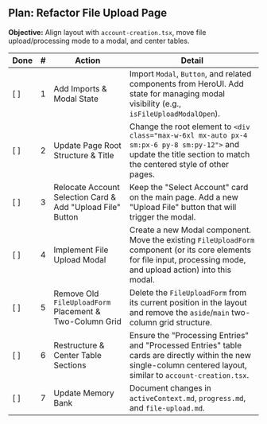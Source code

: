 ## Plan: Refactor File Upload Page

**Objective:** Align layout with `account-creation.tsx`, move file upload/processing mode to a modal, and center tables.

| Done | #   | Action                                                     | Detail                                                                                                                                                                |
| ---- | --- | ---------------------------------------------------------- | --------------------------------------------------------------------------------------------------------------------------------------------------------------------- |
| [ ]  | 1   | Add Imports & Modal State                                  | Import `Modal`, `Button`, and related components from HeroUI. Add state for managing modal visibility (e.g., `isFileUploadModalOpen`).                                |
| [ ]  | 2   | Update Page Root Structure & Title                         | Change the root element to `<div class="max-w-6xl mx-auto px-4 sm:px-6 py-8 sm:py-12">` and update the title section to match the centered style of other pages.      |
| [ ]  | 3   | Relocate Account Selection Card & Add "Upload File" Button | Keep the "Select Account" card on the main page. Add a new "Upload File" button that will trigger the modal.                                                          |
| [ ]  | 4   | Implement File Upload Modal                                | Create a new Modal component. Move the existing `FileUploadForm` component (or its core elements for file input, processing mode, and upload action) into this modal. |
| [ ]  | 5   | Remove Old `FileUploadForm` Placement & Two-Column Grid    | Delete the `FileUploadForm` from its current position in the layout and remove the `aside`/`main` two-column grid structure.                                          |
| [ ]  | 6   | Restructure & Center Table Sections                        | Ensure the "Processing Entries" and "Processed Entries" table cards are directly within the new single-column centered layout, similar to `account-creation.tsx`.     |
| [ ]  | 7   | Update Memory Bank                                         | Document changes in `activeContext.md`, `progress.md`, and `file-upload.md`.                                                                                          |

<!--
{
  "plan": [
    {
      "id": 1,
      "tool": "replace_in_file",
      "args": {
        "path": "src/pages/file-upload.tsx",
        "diff": "<<<<<<< SEARCH\nimport { title } from \"@/components/primitives\";\nimport { addToast } from \"@heroui/toast\";\n=======        \nimport { title } from \"@/components/primitives\";\nimport { addToast } from \"@heroui/toast\";\nimport { Button } from \"@heroui/button\";\nimport {\n  Modal,\n  ModalContent,\n  ModalHeader,\n  ModalBody,\n  ModalFooter,\n} from \"@heroui/modal\";\nimport { PlusIcon } from \"@heroicons/react/24/outline\"; // Or another suitable icon\n>>>>>>> REPLACE\n\n<<<<<<< SEARCH\n  const [uploadStatus, setUploadStatus] = useState<UploadResponse | null>(null);\n  const rowsPerPage = 10; // Changed to 10\n=======        \n  const [uploadStatus, setUploadStatus] = useState<UploadResponse | null>(null);\n  const rowsPerPage = 10; // Changed to 10\n  const [isFileUploadModalOpen, setIsFileUploadModalOpen] = useState(false);\n>>>>>>> REPLACE"
      },
      "success_criteria": "Imports and state added to file-upload.tsx",
      "status": "pending"
    },
    {
      "id": 2,
      "tool": "replace_in_file",
      "args": {
        "path": "src/pages/file-upload.tsx",
        "diff": "<<<<<<< SEARCH\n  return (\n    <>\n      {/* Hero Section */}\n      <motion.section\n        variants={fadeInUp}\n        initial=\"hidden\"\n        animate=\"visible\"\n        className=\"container mx-auto\"\n      >\n        <motion.div\n          initial={{ opacity: 0, y: -24 }}\n          animate={{ opacity: 1, y: 0 }}\n          transition={{ duration: 0.7, ease: \"easeOut\" }}\n          className=\"relative mx-auto w-full max-w-4xl rounded-3xl px-2 sm:px-4 md:px-6 py-3 sm:py-4 md:py-6 flex flex-col items-center gap-2 text-center\"\n        >\n          <motion.h1\n            variants={fadeInUp}\n            custom={1}\n            className={clsx(\n              title({ size: \"md\", color: \"primary\" }), // Changed color to \"primary\"\n              \"leading-6 py-2 text-2xl sm:text-3xl md:text-4xl lg:text-5xl\",\n            )}\n          >\n            File Upload\n          </motion.h1>\n          <motion.p\n            variants={fadeInUp}\n            custom={2}\n            className=\"text-gray-700 dark:text-gray-300 text-sm sm:text-base md:text-lg max-w-full sm:max-w-2xl mx-auto font-medium\"\n          >\n            Upload transaction files to start the reconciliation process.\n          </motion.p>\n        </motion.div>\n\n        {/* Grid Layout */}\n        <div className=\"grid grid-cols-1 lg:grid-cols-12 gap-6 md:gap-8 w-full mt-10\">\n=======        \n  return (\n    <div className=\"max-w-6xl mx-auto px-4 sm:px-6 py-8 sm:py-12\">\n      <motion.div\n        variants={fadeInUp}\n        initial=\"hidden\"\n        animate=\"visible\"\n        className=\"text-center mb-12 sm:mb-16\"\n      >\n        <h1\n          className={clsx(\n            title({ size: \"lg\", color: \"primary\" }),\n            \"mb-2\",\n          )}\n        >\n          File Upload\n        </h1>\n        <motion.p\n            variants={fadeInUp}\n            custom={1} // Adjusted delay if needed\n            className=\"text-gray-700 dark:text-gray-300 text-sm sm:text-base md:text-lg max-w-full sm:max-w-2xl mx-auto font-medium\"\n          >\n            Upload transaction files to start the reconciliation process.\n        </motion.p>\n      </motion.div>\n\n      {/* Content Layout */}\n      <div className=\"flex flex-col gap-6 md:gap-8 w-full mt-10\">\n>>>>>>> REPLACE"
      },
      "success_criteria": "Root layout and title section updated in file-upload.tsx",
      "status": "pending"
    },
    {
      "id": 3,
      "tool": "replace_in_file",
      "args": {
        "path": "src/pages/file-upload.tsx",
        "diff": "<<<<<<< SEARCH\n        <div className=\"grid grid-cols-1 lg:grid-cols-12 gap-6 md:gap-8 w-full mt-10\">\n          {/* FORM */}\n          <aside className=\"lg:col-span-4 w-full max-w-full\">\n            <motion.div variants={scaleIn} initial=\"hidden\" animate=\"visible\">\n              <Card className=\"shadow-xl border border-gray-100 dark:border-gray-800 bg-gradient-to-br from-white via-gray-50 to-gray-100 dark:from-gray-900 dark:via-gray-950 dark:to-gray-900 w-full\">\n=======        \n      <div className=\"flex flex-col gap-6 md:gap-8 w-full mt-10\">\n          {/* ACCOUNT SELECTION AND UPLOAD TRIGGER */}\n          <motion.div variants={scaleIn} initial=\"hidden\" animate=\"visible\">\n            <Card className=\"shadow-xl border border-gray-100 dark:border-gray-800 bg-gradient-to-br from-white via-gray-50 to-gray-100 dark:from-gray-900 dark:via-gray-950 dark:to-gray-900 w-full\">\n>>>>>>> REPLACE\n\n<<<<<<< SEARCH\n            />\n          </aside>\n\n          {/* DATA TABLE */}\n          <main className=\"lg:col-span-8 space-y-4 sm:space-y-6 w-full max-w-full\">\n=======        \n            />\n            {/* Button to trigger modal - Placed after Account Selection Card */}\n            {selectedAccount && (\n              <div className=\"mt-6 flex justify-center\">\n                <Button \n                  color=\"primary\" \n                  onPress={() => setIsFileUploadModalOpen(true)}\n                  startContent={<ArrowUpTrayIcon className=\"w-5 h-5 mr-2\" />} // Using existing icon\n                >\n                  Upload File & Set Mode\n                </Button>\n              </div>\n            )}\n          </motion.div>\n          {/* DATA TABLES (will be direct children of the flex col) */}\n>>>>>>> REPLACE"
      },
      "success_criteria": "Account selection card relocated, upload button added, old aside/main structure prepared for removal.",
      "status": "pending"
    },
    {
      "id": 4,
      "tool": "replace_in_file",
      "args": {
        "path": "src/pages/file-upload.tsx",
        "diff": "<<<<<<< SEARCH\n            />\n          </aside>\n=======        \n            />\n            {/* Modal for File Upload */}\n            <Modal\n              isOpen={isFileUploadModalOpen}\n              onClose={() => setIsFileUploadModalOpen(false)}\n              size=\"xl\" // Or md, lg as appropriate\n            >\n              <ModalContent>\n                <ModalHeader>Upload File and Set Processing Mode</ModalHeader>\n                <ModalBody>\n                  <FileUploadForm\n                    selectedAccount={selectedAccount}\n                    loading={loading}\n                    processingMode={processingMode}\n                    setProcessingMode={setProcessingMode}\n                    onFileChange={handleFileChange}\n                    handleUploadClick={async () => {\n                      await handleActualFileUpload();\n                      // Optionally close modal on success, or let user close it\n                      // if (uploadStatus && uploadStatus.failed_ingestions === 0) {\n                      //   setIsFileUploadModalOpen(false);\n                      // }\n                    }}\n                    filename={filename}\n                    uploadStatus={uploadStatus}\n                    isFileSelected={!!selectedFile}\n                  />\n                </ModalBody>\n                <ModalFooter>\n                  <Button variant=\"light\" onPress={() => setIsFileUploadModalOpen(false)}>\n                    Cancel\n                  </Button>\n                  {/* The FileUploadForm contains its own upload button, \n                      so we might not need another one here unless we change FileUploadForm structure.\n                      Alternatively, the main action button could be here, and FileUploadForm just handles inputs.\n                      For now, assuming FileUploadForm's button is primary.\n                   */}\n                </ModalFooter>\n              </ModalContent>\n            </Modal>\n          </motion.div> { /* Closing the motion.div that wraps Account Select and Upload Button */}\n>>>>>>> REPLACE"
      },
      "success_criteria": "File upload modal implemented with FileUploadForm.",
      "status": "pending"
    },
    {
      "id": 5,
      "tool": "replace_in_file",
      "args": {
        "path": "src/pages/file-upload.tsx",
        "diff": "<<<<<<< SEARCH\n              </Card>\n            </motion.div>\n            <FileUploadForm\n              selectedAccount={selectedAccount}\n              loading={loading}\n              processingMode={processingMode}\n              setProcessingMode={setProcessingMode}\n              onFileChange={handleFileChange}\n              handleUploadClick={handleActualFileUpload}\n              filename={filename}\n              uploadStatus={uploadStatus}\n              isFileSelected={!!selectedFile}\n            />\n          </aside>\n\n          {/* DATA TABLE */}\n          <main className=\"lg:col-span-8 space-y-4 sm:space-y-6 w-full max-w-full\">\n=======        \n              </Card>\n            {/* FileUploadForm is now in the modal, remove from here */}\n            {/* End of Account Selection Card's motion.div is handled by previous step adding modal *after* it */}\n\n          {/* DATA TABLES section starts here, directly under the main flex col */}\n>>>>>>> REPLACE\n\n<<<<<<< SEARCH\n            </Card>\n          </main>\n        </div>\n      </motion.section>\n    </>\n=======        \n            </Card>\n        {/* End of Processed Entries Card */}\n        </div> { /* End of main flex col content layout */}\n    </div> { /* End of root max-w-6xl div */}\n>>>>>>> REPLACE"
      },
      "success_criteria": "Old FileUploadForm placement and two-column grid structure removed.",
      "status": "pending"
    },
    {
      "id": 6,
      "tool": "replace_in_file",
      "args": {
        "path": "src/pages/file-upload.tsx",
        "diff": ""
      },
      "comment": "Step 6 (Restructure & Center Table Sections) is largely achieved by removing the grid and main/aside. The table cards should now naturally flow in the centered column. If specific centering classes are needed on the cards themselves, this step would handle it, but likely not necessary if they are block elements within the flex column.",
      "success_criteria": "Table sections are centered in the new layout.",
      "status": "pending"
    },
    {
      "id": 7,
      "tool": "write_to_file",
      "args_summary": "Update activeContext.md, progress.md, file-upload.md",
      "status": "pending",
      "comment": "This step will involve multiple write_to_file calls or one call that updates a combined context document if preferred by Cline's future execution logic for multi-file updates."
    }
  ]
}
-->
